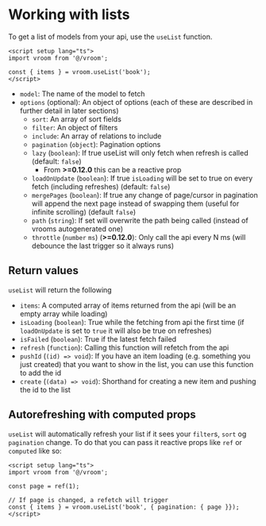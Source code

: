 # Working with lists

To get a list of models from your api, use the `useList` function.

```vue
<script setup lang="ts">
import vroom from '@/vroom';

const { items } = vroom.useList('book');
</script>
```

- `model`: The name of the model to fetch
- `options` (optional): An object of options (each of these are described in further detail in later sections)
    - `sort`: An array of sort fields
    - `filter`: An object of filters
    - `include`: An array of relations to include
    - `pagination` (`object`): Pagination options
    - `lazy` (`boolean`): If true useList will only fetch when refresh is called (default: `false`)
        - From **>=0.12.0** this can be a reactive prop
    - `loadOnUpdate` (`boolean`): If true `isLoading` will be set to true on every fetch (including refreshes) (default: `false`)
    - `mergePages` (`boolean`): If true any change of page/cursor in pagination will append the next page instead of swapping them (useful for infinite scrolling) (default `false`)
    - `path` (`string`): If set will overwrite the path being called (instead of vrooms autogenerated one)
    - `throttle` (`number` `ms`) (**>=0.12.0**): Only call the api every N ms (will debounce the last trigger so it always runs) 

## Return values
`useList` will return the following

- `items`: A computed array of items returned from the api (will be an empty array while loading)
- `isLoading` (`boolean`): True while the fetching from api the first time (if `loadOnUpdate` is set to `true` it will also be true on refreshes)
- `isFailed` (`boolean`): True if the latest fetch failed
- `refresh` (`function`): Calling this function will refetch from the api
- `pushId` (`(id) => void`): If you have an item loading (e.g. something you just created) that you want to show in the list, you can use this function to add the id
- `create` (`(data) => void`): Shorthand for creating a new item and pushing the id to the list

## Autorefreshing with computed props
`useList` will automatically refresh your list if it sees your `filter`s, `sort` og `pagination` change. To do that you can pass it reactive props like `ref` or `computed` like so:

```vue
<script setup lang="ts">
import vroom from '@/vroom';

const page = ref(1);

// If page is changed, a refetch will trigger
const { items } = vroom.useList('book', { pagination: { page }});
</script>
```